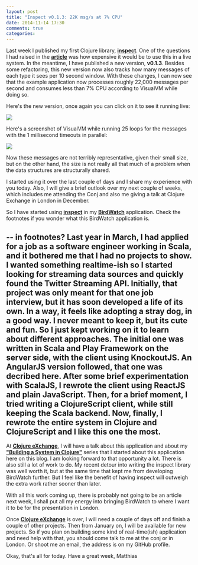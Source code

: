 ```yaml
---
layout: post
title: "Inspect v0.1.3: 22K msg/s at 7% CPU"
date: 2014-11-14 17:30
comments: true
categories: 
---
```

Last week I published my first Clojure library, **[inspect](https://github.com/matthiasn/inspect)**. One of the questions I had raised in the **[article](http://matthiasnehlsen.com/blog/2014/11/14/Inspect/)** was how expensive it would be to use this in a live system. In the meantime, I have published a new version, **v0.1.3**. Besides some refactoring, this new version now also tracks how many messages of each type it sees per 10 second window. With these changes, I can now see that the example application now processes roughly 22,000 messages per second and consumes less than 7% CPU according to VisualVM while doing so. 

<!-- more -->

Here's the new version, once again you can click on it to see it running live:

<a href="http://inspect.matthiasnehlsen.com" target="_blank"><img src="/images/inspect2.png" /></a>

Here's a screenshot of VisualVM while running 25 loops for the messages with the 1 millisecond timeouts in parallel:

<img src="/images/inspect-screenhot.png" />

Now these messages are not terribly representative, given their small size, but on the other hand, the size is not really all that much of a problem when the data structures are structurally shared.





 I started using it over the last couple of days and I share my experience with you today. Also, I will give a brief outlook over my next couple of weeks, which includes me attending the Conj and also me giving a talk at Clojure Exchange in London in December.


So I have started using **[inspect](https://github.com/matthiasn/inspect)** in my **[BirdWatch](https://github.com/matthiasn/BirdWatch)** application. Check the footnotes if you wonder what this BirdWatch application is.

--
in footnotes?
Last year in March, I had applied for a job as a software engineer working in Scala, and it bothered me that I had no projects to show. I wanted something realtime-ish so I started looking for streaming data sources and quickly found the Twitter Streaming API. Initially, that project was only meant for that one job interview, but it has soon developed a life of its own. In a way, it feels like adopting a stray dog, in a good way. I never meant to keep it, but its cute and fun. So I just kept working on it to learn about different approaches. The initial one was written in Scala and Play Framework on the server side, with the client using KnockoutJS. An AngularJS version followed, that one was decribed here. After some brief experimentation with ScalaJS, I rewrote the client using ReactJS and plain JavaScript. Then, for a brief moment, I tried writing a ClojureScript client, while still keeping the Scala backend. Now, finally, I rewrote the entire system in Clojure and ClojureScript and I like this one the most. 
--





At **[Clojure eXchange](https://skillsmatter.com/conferences/1956-clojure-exchange-2014)**, I will have a talk about this application and about my **["Building a System in Clojure"](http://matthiasnehlsen.com/blog/2014/09/24/Building-Systems-in-Clojure-1/)** series that I started about this application here on this blog. I am looking forward to that opportunity a lot. There is also still a lot of work to do. My recent detour into writing the inspect library was well worth it, but at the same time that kept me from developing BirdWatch further. But I feel like the benefit of having inspect will outweigh the extra work rather sooner than later.






With all this work coming up, there is probably not going to be an article next week, I shall put all my energy into bringing BirdWatch to where I want it to be for the presentation in London. 



Once **[Clojure eXchange](https://skillsmatter.com/conferences/1956-clojure-exchange-2014)** is over, I will need a couple of days off and finish a couple of other projects. Then from January on, I will be available for new projects. So if you plan on building some kind of real-time(ish) application and need help with that, you should come talk to me at the conj or in London. Or shoot me an email, the address is on my GitHub profile.

Okay, that's all for today. Have a great week,
Matthias
